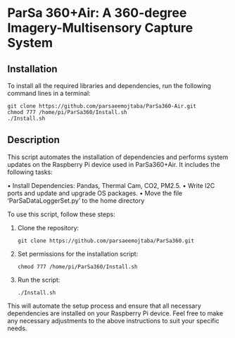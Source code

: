 # ParSa 360+Air: A 360-degree Imagery-Multisensory Capture System

## Installation

To install all the required libraries and dependencies, run the following command lines in a terminal:

   ```
   git clone https://github.com/parsaeemojtaba/ParSa360-Air.git
   chmod 777 /home/pi/ParSa360/Install.sh
   ./Install.sh
   ```
## Description

This script automates the installation of dependencies and performs system updates on the Raspberry Pi device used in ParSa360+Air. It includes the following tasks:

•	Install Dependencies: Pandas, Thermal Cam, CO2, PM2.5.
•	Write I2C ports and update and upgrade OS packages.
•	Move the file ‘ParSaDataLoggerSet.py’ to the home directory

To use this script, follow these steps:

1. Clone the repository:

   ```
   git clone https://github.com/parsaeemojtaba/ParSa360.git
2. Set permissions for the installation script:

   ```
   chmod 777 /home/pi/ParSa360/Install.sh
3. Run the script:
   ```
   ./Install.sh
This will automate the setup process and ensure that all necessary dependencies are installed on your Raspberry Pi device.
Feel free to make any necessary adjustments to the above instructions to suit your specific needs.
